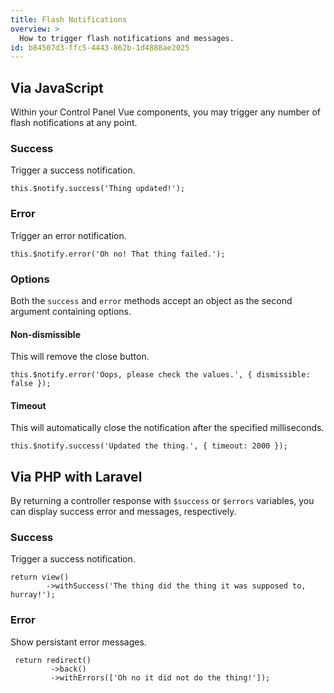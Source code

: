 ```yaml
---
title: Flash Notifications
overview: >
  How to trigger flash notifications and messages.
id: b84507d3-ffc5-4443-862b-1d4888ae2025
---
```

## Via JavaScript

Within your Control Panel Vue components, you may trigger any number of flash notifications at any point.

### Success

Trigger a success notification.

``` .language-js
this.$notify.success('Thing updated!');
```

### Error

Trigger an error notification.

``` .language-js
this.$notify.error('Oh no! That thing failed.');
```

### Options

Both the `success` and `error` methods accept an object as the second argument containing options.

#### Non-dismissible

This will remove the close button.

``` .language-js
this.$notify.error('Oops, please check the values.', { dismissible: false });
```

#### Timeout

This will automatically close the notification after the specified milliseconds.

``` .language-js
this.$notify.success('Updated the thing.', { timeout: 2000 });
```

## Via PHP with Laravel
By returning a controller response with `$success` or `$errors` variables, you can display success error and messages, respectively.

### Success
Trigger a success notification.
```.language-php
return view()
        ->withSuccess('The thing did the thing it was supposed to, hurray!');
```

### Error
Show persistant error messages.
```.language-php
 return redirect()
         ->back()
         ->withErrors(['Oh no it did not do the thing!']);
```
